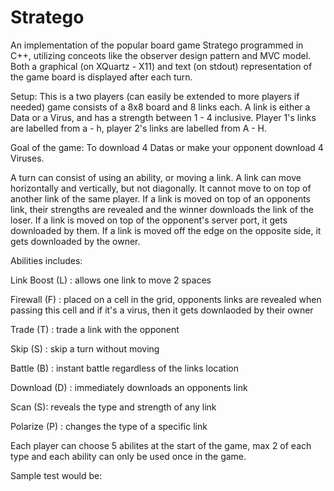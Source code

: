 # Stratego

An implementation of the popular board game Stratego programmed in C++, utilizing conceots like the observer design pattern and MVC model.
Both a graphical (on XQuartz - X11) and text (on stdout) representation of the game board is displayed after each turn.

Setup:
This is a two players (can easily be extended to more players if needed) game consists of a 8x8 board and 8 links each.
A link is either a Data or a Virus, and has a strength between 1 - 4 inclusive. Player 1's links are labelled from a - h, player 2's links are labelled from A - H.

Goal of the game:
To download 4 Datas or make your opponent download 4 Viruses.

 A turn can consist of using an ability, or moving a link. 
	A link can move horizontally and vertically, but not diagonally. It cannot move to on top of another link of the same player.
	If a link is moved on top of an opponents link, their strengths are revealed and the winner downloads the link of the loser.
	If a link is moved on top of the opponent's server port, it gets downloaded by them.
	If a link is moved off the edge on the opposite side, it gets downloaded by the owner.



Abilities includes:

  Link Boost (L) : allows one link to move 2 spaces 
  
  Firewall (F) : placed on a cell in the grid, 
                 opponents links are revealed when passing this cell and if it's a virus, 
                 then it gets downlaoded by their owner
                 
  Trade (T) : trade a link with the opponent 
  
  Skip (S) : skip a turn without moving
  
  Battle (B) : instant battle regardless of the links location
  
  Download (D) : immediately downloads an opponents link
  
  Scan (S): reveals the type and strength of any link
  
  Polarize (P) : changes the type of a specific link 
  
  
Each player can choose 5 abilites at the start of the game, max 2 of each type and each ability can only be used once in the game. 


Sample test would be:
